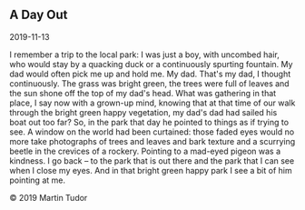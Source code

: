 ## A Day Out

<time>2019-11-13</time>

I remember a trip to the local park: I was just a boy, with uncombed hair, who would stay by a quacking duck or a continuously spurting fountain. My dad would often pick me up and hold me. My dad. That's my dad, I thought continuously.
The grass was bright green, the trees were full of leaves and the sun shone off the top of my dad's head.
What was gathering in that place, I say now with a grown-up mind, knowing that at that time of our walk through the bright green happy vegetation, my dad's dad had sailed his boat out too far? So, in the park that day he pointed to things as if trying to see.
A window on the world had been curtained: those faded eyes would no more take photographs of trees and leaves and bark texture and a scurrying beetle in the crevices of a rockery. Pointing to a mad-eyed pigeon was a kindness.
I go back – to the park that is out there and the park that I can see when I close my eyes. And in that bright green happy park I see a bit of him pointing at me.

&copy; 2019 Martin Tudor
